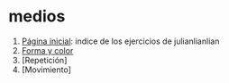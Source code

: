 # medios
1. [Página inicial](https://juliriverin.github.io/medios/): indice de los ejercicios de julianlianlian
2. [Forma y color](https://juliriverin.github.io/medios/01)
3. [Repetición]
4. [Movimiento]
